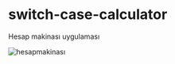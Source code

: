 # switch-case-calculator
Hesap makinası uygulaması

![hesapmakinası](https://github.com/mehmetdurankaya/switch-case-calculator/assets/44356848/4b572a44-6e79-451e-be08-f5288263e799)
